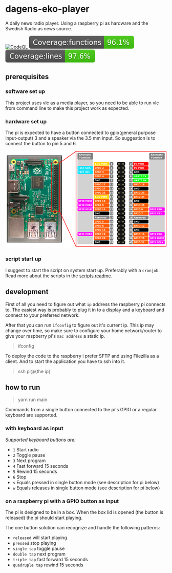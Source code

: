 # dagens-eko-player

A daily news radio player. Using a raspberry pi as hardware and the Swedish Radio as news source.

[![CodeQL](https://github.com/kotlinski/dagens-eko-player/actions/workflows/codeql.yml/badge.svg)](https://github.com/kotlinski/dagens-eko-player/actions/workflows/codeql.yml)
[![functions](https://raw.githubusercontent.com/kotlinski/dagens-eko-player/main/coverage/badge-functions.svg)](https://raw.githubusercontent.com/kotlinski/dagens-eko-player/main/coverage/coverage-summary.json)
[![lines](https://raw.githubusercontent.com/kotlinski/dagens-eko-player/main/coverage/badge-lines.svg)](https://raw.githubusercontent.com/kotlinski/dagens-eko-player/main/coverage/coverage-summary.json)

## prerequisites

### software set up

This project uses vlc as a media player, so you need to be able to run vlc from command line to make this project work as expected.

### hardware set up

The pi is expected to have a button connected to gpio(general purpose input-output) 3 and a speaker via the 3.5 mm input.
So suggestion is to connect the button to pin 5 and 6.

![Board pins](./img/board-pins.png)

### script start up

I suggest to start the script on system start up. Preferably with a `cronjob`. Read more about the scripts in the [scripts readme](./scripts/README.md).

## development

First of all you need to figure out what `ip` address the raspberry pi connects to. The easiest way is probably to plug it in to a display and a keyboard and connect to your preferred network.

After that you can run `ifconfig` to figure out it's current ip. This ip may change over time, so make sure to configure your
home network/router to give your raspberry pi's `mac address` a static ip.

> ifconfig

To deploy the code to the raspberry i prefer SFTP and using Filezilla as a client.
And to start the application you have to ssh into it.

> ssh pi@{the ip}

## how to run

> yarn run main

Commands from a single button connected to the pi's GPIO or a regular keyboard are supported.

### with keyboard as input

_Supported keyboard buttons are:_

- `1` Start radio
- `2` Toggle pause
- `3` Next program
- `4` Fast forward 15 seconds
- `5` Rewind 15 seconds
- `6` Stop
- `s` Equals pressed in single button mode (see description for pi below)
- `w` Equals releases in single button mode (see description for pi below)

### on a raspberry pi with a GPIO button as input

The pi is designed to be in a box. When the box lid is opened (the button is released) the pi should start playing.

The one button solution can recognize and handle the following patterns:

- `released` will start playing
- `pressed` stop playing
- `single tap` toggle pause
- `double tap` next program
- `triple tap` fast forward 15 seconds
- `quadruple tap` rewind 15 seconds
